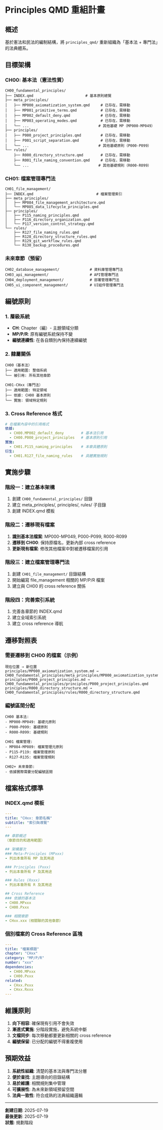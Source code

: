# Principles QMD 重組計畫

## 概述

基於憲法和民法的編制結構，將 `principles_qmd/` 重新組織為「基本法 + 專門法」的法典體系。

## 目標架構

### CH00: 基本法（憲法性質）
```
CH00_fundamental_principles/
├── INDEX.qmd                        # 基本原則總覽
├── meta_principles/
│   ├── MP000_axiomatization_system.qmd     # 已存在，需移動
│   ├── MP001_primitive_terms.qmd           # 已存在，需移動  
│   ├── MP002_default_deny.qmd              # 已存在，需移動
│   ├── MP003_operating_modes.qmd           # 已存在，需移動
│   └── ...                                # 其他基礎 MP（MP000-MP049）
├── principles/
│   ├── P000_project_principles.qmd         # 已存在，需移動
│   ├── P001_script_separation.qmd          # 已存在，需移動
│   └── ...                                # 其他基礎原則（P000-P099）
└── rules/
    ├── R000_directory_structure.qmd        # 已存在，需移動
    ├── R001_file_naming_convention.qmd     # 已存在，需移動
    └── ...                                # 其他基礎規則（R000-R099）
```

### CH01: 檔案管理專門法
```
CH01_file_management/
├── INDEX.qmd                             # 檔案管理索引
├── meta_principles/
│   ├── MP084_file_management_architecture.qmd
│   └── MP085_data_lifecycle_principles.qmd
├── principles/
│   ├── P115_naming_principles.qmd
│   ├── P116_directory_organization.qmd
│   └── P117_version_control_strategy.qmd
└── rules/
    ├── R127_file_naming_rules.qmd
    ├── R128_directory_structure_rules.qmd
    ├── R129_git_workflow_rules.qmd
    └── R130_backup_procedures.qmd
```

### 未來章節（預留）
```
CH02_database_management/              # 資料庫管理專門法
CH03_api_management/                   # API管理專門法  
CH04_deployment_management/            # 部署管理專門法
CH05_ui_component_management/          # UI組件管理專門法
```

## 編號原則

### 1. 層級系統
- **CH**: Chapter（編）- 主題領域分類
- **MP/P/R**: 原有編號系統保持不變
- **編號連續性**: 在各自類別內保持連續編號

### 2. 隸屬關係
```
CH00（基本法）
├── 適用範圍: 整個系統
└── 被引用: 所有其他章節

CH01-CHxx（專門法）  
├── 適用範圍: 特定領域
├── 依據: CH00 基本原則
└── 實施: 領域特定規則
```

### 3. Cross Reference 格式
```yaml
# 在檔案內容中的引用格式
依據:
  - CH00.MP002_default_deny        # 基本法引用
  - CH00.P000_project_principles   # 基本原則引用
實施: 
  - CH01.P115_naming_principles    # 本章具體原則
衍生:
  - CH01.R127_file_naming_rules    # 具體實施規則
```

## 實施步驟

### 階段一：建立基本架構
1. 創建 `CH00_fundamental_principles/` 目錄
2. 建立 meta_principles/, principles/, rules/ 子目錄
3. 創建 INDEX.qmd 模板

### 階段二：遷移現有檔案
1. **識別基本法檔案**: MP000-MP049, P000-P099, R000-R099
2. **遷移到 CH00**: 保持原檔名，更新內部 cross reference
3. **更新現有檔案**: 修改其他檔案中對被遷移檔案的引用

### 階段三：建立檔案管理專門法
1. 創建 `CH01_file_management/` 目錄結構
2. 開始編寫 file_management 相關的 MP/P/R 檔案
3. 建立與 CH00 的 cross reference 關係

### 階段四：完善索引系統
1. 完善各章節的 INDEX.qmd
2. 建立全域索引系統
3. 建立 cross reference 導航

## 遷移對照表

### 需要遷移到 CH00 的檔案（示例）
```
現在位置 → 新位置
principles/MP000_axiomatization_system.md → CH00_fundamental_principles/meta_principles/MP000_axiomatization_system.qmd
principles/P000_project_principles.md → CH00_fundamental_principles/principles/P000_project_principles.qmd  
principles/R000_directory_structure.md → CH00_fundamental_principles/rules/R000_directory_structure.qmd
```

### 編號區間分配
```
CH00 基本法:
- MP000-MP049: 基礎元原則
- P000-P099: 基礎原則  
- R000-R099: 基礎規則

CH01 檔案管理:
- MP084-MP089: 檔案管理元原則
- P115-P119: 檔案管理原則
- R127-R135: 檔案管理規則

CH02+ 未來章節:
- 依據實際需要分配編號區間
```

## 檔案格式標準

### INDEX.qmd 模板
```yaml
---
title: "CHxx: 章節名稱"
subtitle: "索引與導覽"
---

## 章節概述
（章節目的和適用範圍）

## 架構層次
### Meta-Principles (MPxxx)
- 列出本章所有 MP 及其用途

### Principles (Pxxx)  
- 列出本章所有 P 及其用途

### Rules (Rxxx)
- 列出本章所有 R 及其用途

## Cross Reference
### 依據的基本法
- CH00.MPxxx
- CH00.Pxxx

### 相關章節
- CHxx.xxx（相關聯的其他章節）
```

### 個別檔案的 Cross Reference 區塊
```yaml
---
title: "檔案標題"
chapter: "CHxx"
category: "MP/P/R"
number: "xxx"
dependencies:
  - CH00.MPxxx
  - CH00.Pxxx
related:
  - CHxx.Pxxx
  - CHxx.Rxxx
---
```

## 維護原則

1. **向下相容**: 確保現有引用不會失效
2. **漸進式實施**: 分階段實施，避免系統中斷
3. **文檔同步**: 每次移動都要更新相關的 cross reference
4. **編號保留**: 已分配的編號不得重複使用

## 預期效益

1. **系統性組織**: 清楚的基本法與專門法分層
2. **便於查找**: 主題導向的目錄結構
3. **易於維護**: 相關規則集中管理
4. **可擴展性**: 為未來新領域預留空間
5. **法典一致性**: 符合成熟的法典組織邏輯

---
**創建日期**: 2025-07-19  
**最後更新**: 2025-07-19  
**狀態**: 規劃階段